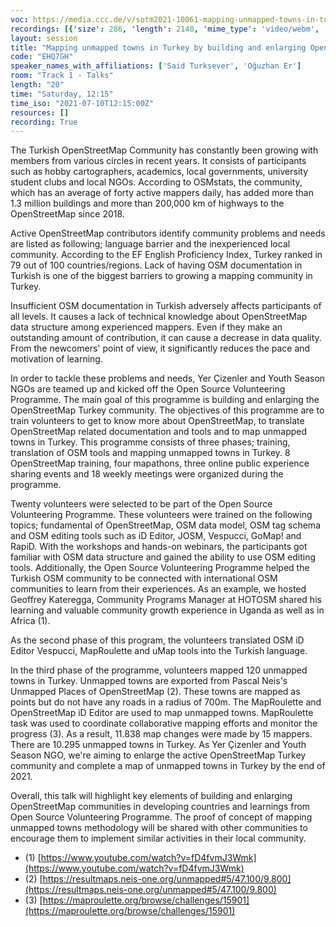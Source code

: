 ```yaml
---
voc: https://media.ccc.de/v/sotm2021-10061-mapping-unmapped-towns-in-turkey-by-building-and-enlarging-openstreetmap-turkey-community
recordings: [{'size': 286, 'length': 2148, 'mime_type': 'video/webm', 'language': 'eng', 'filename': 'sotm2021-10061-eng-Mapping_unmapped_towns_in_Turkey_by_building_and_enlarging_OpenStreetMap_Turkey_community_webm-hd.webm', 'state': 'new', 'folder': 'webm-hd', 'high_quality': True, 'width': 1920, 'height': 1080, 'updated_at': '2021-09-18T15:40:08.822+02:00', 'recording_url': 'https://cdn.media.ccc.de/events/sotm/2021/webm-hd/sotm2021-10061-eng-Mapping_unmapped_towns_in_Turkey_by_building_and_enlarging_OpenStreetMap_Turkey_community_webm-hd.webm', 'url': 'https://api.media.ccc.de/public/recordings/54894', 'event_url': 'https://api.media.ccc.de/public/events/c5a5dfb1-6857-5cb9-916b-de070434262e', 'conference_url': 'https://api.media.ccc.de/public/conferences/sotm2021'}, {'size': 104, 'length': 2148, 'mime_type': 'video/webm', 'language': 'eng', 'filename': 'sotm2021-10061-eng-Mapping_unmapped_towns_in_Turkey_by_building_and_enlarging_OpenStreetMap_Turkey_community_webm-sd.webm', 'state': 'new', 'folder': 'webm-sd', 'high_quality': False, 'width': 720, 'height': 576, 'updated_at': '2021-09-18T15:07:07.629+02:00', 'recording_url': 'https://cdn.media.ccc.de/events/sotm/2021/webm-sd/sotm2021-10061-eng-Mapping_unmapped_towns_in_Turkey_by_building_and_enlarging_OpenStreetMap_Turkey_community_webm-sd.webm', 'url': 'https://api.media.ccc.de/public/recordings/54890', 'event_url': 'https://api.media.ccc.de/public/events/c5a5dfb1-6857-5cb9-916b-de070434262e', 'conference_url': 'https://api.media.ccc.de/public/conferences/sotm2021'}, {'size': 32, 'length': 2148, 'mime_type': 'audio/mpeg', 'language': 'eng', 'filename': 'sotm2021-10061-eng-Mapping_unmapped_towns_in_Turkey_by_building_and_enlarging_OpenStreetMap_Turkey_community_mp3.mp3', 'state': 'new', 'folder': 'mp3', 'high_quality': False, 'width': 0, 'height': 0, 'updated_at': '2021-09-18T14:37:32.701+02:00', 'recording_url': 'https://cdn.media.ccc.de/events/sotm/2021/mp3/sotm2021-10061-eng-Mapping_unmapped_towns_in_Turkey_by_building_and_enlarging_OpenStreetMap_Turkey_community_mp3.mp3', 'url': 'https://api.media.ccc.de/public/recordings/54882', 'event_url': 'https://api.media.ccc.de/public/events/c5a5dfb1-6857-5cb9-916b-de070434262e', 'conference_url': 'https://api.media.ccc.de/public/conferences/sotm2021'}, {'size': 86, 'length': 2148, 'mime_type': 'video/mp4', 'language': 'eng', 'filename': 'sotm2021-10061-eng-Mapping_unmapped_towns_in_Turkey_by_building_and_enlarging_OpenStreetMap_Turkey_community_sd.mp4', 'state': 'new', 'folder': 'h264-sd', 'high_quality': False, 'width': 720, 'height': 576, 'updated_at': '2021-09-18T14:36:35.038+02:00', 'recording_url': 'https://cdn.media.ccc.de/events/sotm/2021/h264-sd/sotm2021-10061-eng-Mapping_unmapped_towns_in_Turkey_by_building_and_enlarging_OpenStreetMap_Turkey_community_sd.mp4', 'url': 'https://api.media.ccc.de/public/recordings/54881', 'event_url': 'https://api.media.ccc.de/public/events/c5a5dfb1-6857-5cb9-916b-de070434262e', 'conference_url': 'https://api.media.ccc.de/public/conferences/sotm2021'}, {'size': 255, 'length': 2148, 'mime_type': 'video/mp4', 'language': 'eng', 'filename': 'sotm2021-10061-eng-Mapping_unmapped_towns_in_Turkey_by_building_and_enlarging_OpenStreetMap_Turkey_community_hd.mp4', 'state': 'new', 'folder': 'h264-hd', 'high_quality': True, 'width': 1920, 'height': 1080, 'updated_at': '2021-09-18T14:30:35.069+02:00', 'recording_url': 'https://cdn.media.ccc.de/events/sotm/2021/h264-hd/sotm2021-10061-eng-Mapping_unmapped_towns_in_Turkey_by_building_and_enlarging_OpenStreetMap_Turkey_community_hd.mp4', 'url': 'https://api.media.ccc.de/public/recordings/54876', 'event_url': 'https://api.media.ccc.de/public/events/c5a5dfb1-6857-5cb9-916b-de070434262e', 'conference_url': 'https://api.media.ccc.de/public/conferences/sotm2021'}]
layout: session
title: "Mapping unmapped towns in Turkey by building and enlarging OpenStreetMap Turkey community"
code: "EHQ7GH"
speaker_names_with_affiliations: ['Said Turksever', 'Oğuzhan Er']
room: "Track 1 - Talks"
length: "20"
time: "Saturday, 12:15"
time_iso: "2021-07-10T12:15:00Z"
resources: []
recording: True
---
```

The Turkish OpenStreetMap Community has constantly been growing with members from various circles in recent years. It consists of participants such as hobby cartographers, academics, local governments, university student clubs and local NGOs. According to OSMstats, the community, which has an average of forty active mappers daily, has added more than 1.3 million buildings and more than 200,000 km of highways to the OpenStreetMap since 2018. 

Active OpenStreetMap contributors identify community problems and needs are listed as following; language barrier and the inexperienced local community. According to the EF English Proficiency Index, Turkey ranked in 79 out of 100 countries/regions. Lack of having OSM documentation in Turkish is one of the biggest barriers to growing a mapping community in Turkey.

Insufficient OSM documentation in Turkish adversely affects participants of all levels. It causes a lack of technical knowledge about OpenStreetMap data structure among experienced mappers. Even if they make an outstanding amount of contribution, it can cause a decrease in data quality. From the newcomers' point of view, it significantly reduces the pace and motivation of learning.

In order to tackle these problems and needs, Yer Çizenler and Youth Season NGOs are teamed up and kicked off the Open Source Volunteering Programme. The main goal of this programme is building and enlarging the OpenStreetMap Turkey community. The objectives of this programme are to train volunteers to get to know more about OpenStreetMap, to translate OpenStreetMap related documentation and tools and to map unmapped towns in Turkey. This programme consists of three phases; training, translation of OSM tools and mapping unmapped towns in Turkey. 8 OpenStreetMap training, four mapathons, three online public experience sharing events and 18 weekly meetings were organized during the programme.

Twenty volunteers were selected to be part of the Open Source Volunteering Programme. These volunteers were trained on the following topics; fundamental of OpenStreetMap, OSM data model, OSM tag schema and OSM editing tools such as iD Editor, JOSM, Vespucci, GoMap! and RapiD. With the workshops and hands-on webinars, the participants got familiar with OSM data structure and gained the ability to use OSM editing tools. Additionally, the Open Source Volunteering Programme helped the Turkish OSM community to be connected with international OSM communities to learn from their experiences. As an example, we hosted Geoffrey Kateregga, Community Programs Manager at HOTOSM shared his learning and valuable community growth experience in Uganda as well as in Africa (1).


As the second phase of this program, the volunteers translated OSM iD Editor Vespucci, MapRoulette and uMap tools into the Turkish language.

In the third phase of the programme, volunteers mapped 120 unmapped towns in Turkey. Unmapped towns are exported from Pascal Neis's Unmapped Places of OpenStreetMap (2). These towns are mapped as points but do not have any roads in a radius of 700m. The MapRoulette and OpenStreetMap iD Editor are used to map unmapped towns. MapRoulette task was used to coordinate collaborative mapping efforts and monitor the progress (3). As a result, 11.838 map changes were made by 15 mappers. There are 10.295 unmapped towns in Turkey. As Yer Çizenler and Youth Season NGO, we're aiming to enlarge the active OpenStreetMap Turkey community and complete a map of unmapped towns in Turkey by the end of 2021. 

Overall, this talk will highlight key elements of building and enlarging OpenStreetMap communities in developing countries and learnings from Open Source Volunteering Programme. The proof of concept of mapping unmapped towns methodology will be shared with other communities to encourage them to implement similar activities in their local community. 

* (1) [https://www.youtube.com/watch?v=fD4fvmJ3Wmk](https://www.youtube.com/watch?v=fD4fvmJ3Wmk)
* (2) [https://resultmaps.neis-one.org/unmapped#5/47.100/9.800](https://resultmaps.neis-one.org/unmapped#5/47.100/9.800)
* (3) [https://maproulette.org/browse/challenges/15901](https://maproulette.org/browse/challenges/15901)
